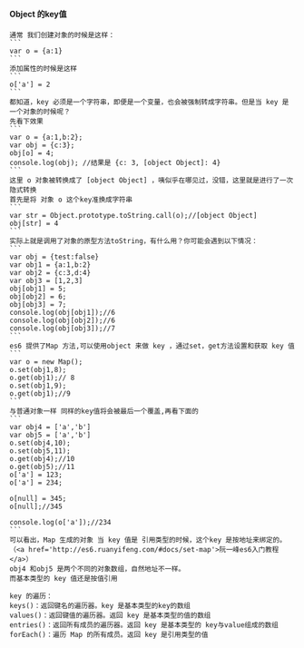 #### Object 的key值
	通常 我们创建对象的时候是这样： 
	```
	var o = {a:1}
	```
	添加属性的时候是这样
	```
	o['a'] = 2
	```
	都知道，key 必须是一个字符串，即便是一个变量，也会被强制转成字符串。但是当 key 是一个对象的时候呢？ 
	先看下效果
	```
	var o = {a:1,b:2};
	var obj = {c:3};
	obj[o] = 4;
	console.log(obj); //结果是 {c: 3, [object Object]: 4}
	```
	这里 o 对象被转换成了 [object Object] ，咦似乎在哪见过，没错，这里就是进行了一次隐式转换
	首先是将 对象 o 这个key准换成字符串
	```
	var str = Object.prototype.toString.call(o);//[object Object]
	obj[str] = 4
	```
	实际上就是调用了对象的原型方法toString，有什么用？你可能会遇到以下情况：
	```
	var obj = {test:false}
	var obj1 = {a:1,b:2}
	var obj2 = {c:3,d:4}
	var obj3 = [1,2,3]
	obj[obj1] = 5;
	obj[obj2] = 6;
	obj[obj3] = 7;
	console.log(obj[obj1]);//6
	console.log(obj[obj2]);//6
	console.log(obj[obj3]);//7
	```
	es6 提供了Map 方法,可以使用object 来做 key ，通过set，get方法设置和获取 key 值
	```
	var o = new Map();
	o.set(obj1,8);
	o.get(obj1);// 8
	o.set(obj1,9);
	o.get(obj1);//9
	```
	与普通对象一样 同样的key值将会被最后一个覆盖,再看下面的
	```
	var obj4 = ['a','b']
	var obj5 = ['a','b']
	o.set(obj4,10);
	o.set(obj5,11);
	o.get(obj4);//10
	o.get(obj5);//11
	o['a'] = 123;
	o['a'] = 234;

	o[null] = 345;
	o[null];//345

	console.log(o['a']);//234
	```	
	可以看出，Map 生成的对象 当 key 值是 引用类型的时候，这个key 是按地址来绑定的。（<a href='http://es6.ruanyifeng.com/#docs/set-map'>阮一峰es6入门教程</a>）
	obj4 和obj5 是两个不同的对象数组，自然地址不一样。
	而基本类型的 key 值还是按值引用

	key 的遍历：
	keys()：返回键名的遍历器。key 是基本类型的key的数组
	values()：返回键值的遍历器。返回 key 是基本类型的值的数组
	entries()：返回所有成员的遍历器。返回 key 是基本类型的 key与value组成的数组
	forEach()：遍历 Map 的所有成员。返回 key 是引用类型的值


